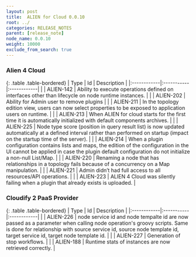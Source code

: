 ```yaml
---
layout: post
title:  ALIEN for Cloud 0.0.10
root: ../
categories: RELEASE_NOTES
parent: [release_note]
node_name: 0.0.10
weight: 10000
exclude_from_search: true
---
```




### Alien 4 Cloud

{: .table .table-bordered}
| Type        | Id         | Description |
|:------------|:-----------|:------------|
| <i class="fa fa-plus text-success"></i> | ALIEN-142 | Ability to execute operations defined on interfaces other than lifecycle on node runtime instances. |
| <i class="fa fa-plus text-success"></i> | ALIEN-202 | Ability for Admin user to remove plugins |
| <i class="fa fa-plus text-success"></i> | ALIEN-211 | In the topology edition view, users can now select properties to be exposed to application users on runtime. |
| <i class="fa fa-plus text-success"></i> | ALIEN-213 | When ALIEN for cloud starts for the first time it is automatically initialized with default components archives. |
| <i class="fa fa-level-up text-primary"></i> | ALIEN-225 | Node type score (position in query result list) is now updated automatically at a defined interval rather than performed on startup (impact on the startup time of the server). |
| <i class="fa fa-bug text-danger"></i> | ALIEN-214 | When a plugin configuration contains lists and maps, the edition of the configuration in the UI cannot be applied in case the plugin default configuration do not initialize a non-null List/Map. |
| <i class="fa fa-bug text-danger"></i> | ALIEN-220 | Renaming a node that has relationships in a topology fails because of a concurrency on a Map manipulation. |
| <i class="fa fa-bug text-danger"></i> | ALIEN-221 | Admin didn’t had full access to all resources/API operations. |
| <i class="fa fa-bug text-danger"></i> | ALIEN-223 | ALIEN 4 Cloud was silently failing when a plugin that already exists is uploaded. |

### Cloudify 2 PaaS Provider

{: .table .table-bordered}
| Type        | Id         | Description |
|:------------|:-----------|:------------|
| <i class="fa fa-plus text-success"></i> | ALIEN-226 | node service id and node tempalte id are now passed as a parameter when calling node operation's groovy scripts. Same is done for relationship with source service id, source node template id, target service id, target node template id. |
| <i class="fa fa-plus text-success"></i> | ALIEN-227 | Generation of stop workflows. |
| <i class="fa fa-level-up text-primary"></i> | ALIEN-188 | Runtime stats of instances are now retrieved correctly. |
